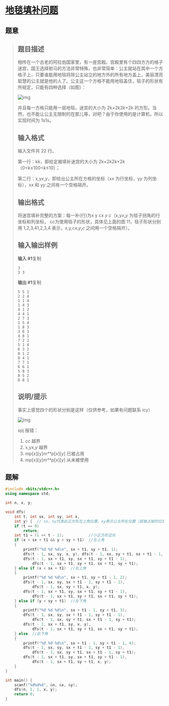#  [地毯填补问题](https://www.luogu.com.cn/problem/P1228)

## 题意

>   ## 题目描述
>
>   相传在一个古老的阿拉伯国家里，有一座宫殿。宫殿里有个四四方方的格子迷宫，国王选择驸马的方法非常特殊，也非常简单：公主就站在其中一个方格子上，只要谁能用地毯将除公主站立的地方外的所有地方盖上，美丽漂亮聪慧的公主就是他的人了。公主这一个方格不能用地毯盖住，毯子的形状有所规定，只能有四种选择（如图）：
>
>   ![img](https://cdn.luogu.com.cn/upload/pic/64.png)
>
>   并且每一方格只能用一层地毯，迷宫的大小为 2k×2k2*k*×2*k* 的方形。当然，也不能让公主无限制的在那儿等，对吧？由于你使用的是计算机，所以实现时间为 1s1s。
>
>   ## 输入格式
>
>   输入文件共 22 行。
>
>   第一行：k*k*，即给定被填补迷宫的大小为 2k×2k2*k*×2*k*（0<k≤100<*k*≤10）；
>
>   第二行：x,y*x*,*y*，即给出公主所在方格的坐标（x*x* 为行坐标，y*y* 为列坐标），x*x* 和 y*y* 之间有一个空格隔开。
>
>   ## 输出格式
>
>   将迷宫填补完整的方案：每一补(行)为x y c*x* *y* *c*（x,y*x*,*y* 为毯子拐角的行坐标和列坐标， c*c*为使用毯子的形状，具体见上面的图 11，毯子形状分别用 1,2,3,41,2,3,4 表示，x,y,c*x*,*y*,*c* 之间用一个空格隔开）。
>
>   ## 输入输出样例
>
>   **输入 #1**复制
>
>   ```
>   3                          
>   3 3   
>   ```
>
>   **输出 #1**复制
>
>   ```
>   5 5 1
>   2 2 4
>   1 1 4
>   1 4 3
>   4 1 2
>   4 4 1
>   2 7 3
>   1 5 4
>   1 8 3
>   3 6 3
>   4 8 1
>   7 2 2
>   5 1 4
>   6 3 2
>   8 1 2
>   8 4 1
>   7 7 1
>   6 6 1
>   5 8 3
>   8 5 2
>   8 8 1
>   ```
>
>   ## 说明/提示
>
>   事实上感觉四个的形状分别是这样（仅供参考，如果有问题联系 icy）
>
>   ![img](https://cdn.luogu.com.cn/upload/pic/10395.png)
>
>   spj 报错：
>
>   1.  c*c* 越界
>   2.  x,y*x*,*y* 越界
>   3.  mp[x][y]*m**p*[*x*][*y*] 已被占用
>   4.  mp[x][y]*m**p*[*x*][*y*] 从未被使用

## 题解



```c++
#include <bits/stdc++.h>
using namespace std;

int n, x, y;

void dfs(
    int t, int sx, int sy, int x,
    int y) {  // sx，sy代表此正方形左上角位置，xy表示公主所在位置（或被占掉的位置）
    if (t == 0)
        return;
    int t1 = (1 << t - 1);           //小正方形边长
    if (x < sx + t1 && y < sy + t1)  //左上角
    {
        printf("%d %d %d\n", sx + t1, sy + t1, 1);
        dfs(t - 1, sx, sy, x, y), dfs(t - 1, sx, sy + t1, sx + t1 - 1, sy + t1);
        dfs(t - 1, sx + t1, sy, sx + t1, sy + t1 - 1),
            dfs(t - 1, sx + t1, sy + t1, sx + t1, sy + t1);
    } else if (x < sx + t1)  //右上角
    {
        printf("%d %d %d\n", sx + t1, sy + t1 - 1, 2);
        dfs(t - 1, sx, sy, sx + t1 - 1, sy + t1 - 1),
            dfs(t - 1, sx, sy + t1, x, y);
        dfs(t - 1, sx + t1, sy, sx + t1, sy + t1 - 1),
            dfs(t - 1, sx + t1, sy + t1, sx + t1, sy + t1);
    } else if (y < sy + t1)  //左下角
    {
        printf("%d %d %d\n", sx + t1 - 1, sy + t1, 3);
        dfs(t - 1, sx, sy, sx + t1 - 1, sy + t1 - 1),
            dfs(t - 1, sx, sy + t1, sx + t1 - 1, sy + t1);
        dfs(t - 1, sx + t1, sy, x, y),
            dfs(t - 1, sx + t1, sy + t1, sx + t1, sy + t1);
    } else  //右下角
    {
        printf("%d %d %d\n", sx + t1 - 1, sy + t1 - 1, 4);
        dfs(t - 1, sx, sy, sx + t1 - 1, sy + t1 - 1),
            dfs(t - 1, sx, sy + t1, sx + t1 - 1, sy + t1);
        dfs(t - 1, sx + t1, sy, sx + t1, sy + t1 - 1),
            dfs(t - 1, sx + t1, sy + t1, x, y);
    }
}

int main() {
    scanf("%d%d%d", &n, &x, &y);
    dfs(n, 1, 1, x, y);
    return 0;
}
```



```python3

```

